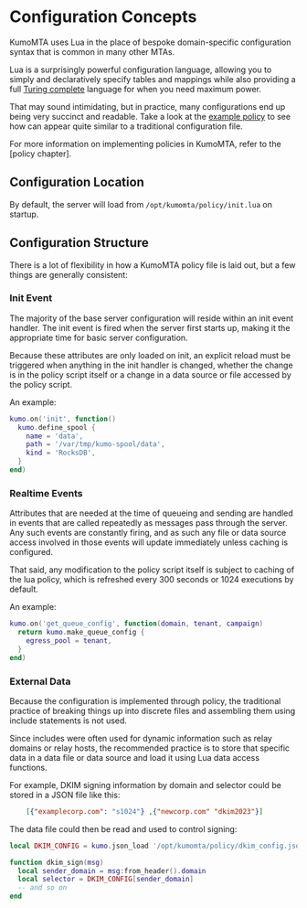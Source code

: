 # Configuration Concepts

KumoMTA uses Lua in the place of bespoke domain-specific configuration syntax
that is common in many other MTAs.

Lua is a surprisingly powerful configuration language, allowing you to simply
and declaratively specify tables and mappings while also providing a full
[Turing complete](https://en.wikipedia.org/wiki/Turing_completeness) language
for when you need maximum power.

That may sound intimidating, but in practice, many configurations end up being
very succinct and readable.  Take a look at the [example policy](example.md) to
see how can appear quite similar to a traditional configuration file.

For more information on implementing policies in KumoMTA, refer to the [policy chapter].

## Configuration Location

By default, the server will load from `/opt/kumomta/policy/init.lua` on startup.

## Configuration Structure

There is a lot of flexibility in how a KumoMTA policy file is laid out, but a few things are generally consistent:

### Init Event

The majority of the base server configuration will reside within an init event handler. The init event is fired when the server first starts up, making it the appropriate time for basic server configuration.

Because these attributes are only loaded on init, an explicit reload must be triggered when anything in the init handler is changed, whether the change is in the policy script itself or a change in a data source or file accessed by the policy script.

An example:

```lua
kumo.on('init', function()
  kumo.define_spool {
    name = 'data',
    path = '/var/tmp/kumo-spool/data',
    kind = 'RocksDB',
  }
end)
```

### Realtime Events

Attributes that are needed at the time of queueing and sending are handled in events that are called repeatedly as messages pass through the server. Any such events are constantly firing, and as such any file or data source access involved in those events will update immediately unless caching is configured.

That said, any modification to the policy script itself is subject to caching of the lua policy, which is refreshed every 300 seconds or 1024 executions by default.

An example:

```lua
kumo.on('get_queue_config', function(domain, tenant, campaign)
  return kumo.make_queue_config {
    egress_pool = tenant,
  }
end)
```

### External Data

Because the configuration is implemented through policy, the traditional practice of breaking things up into discrete files and assembling them using include statements is not used.

Since includes were often used for dynamic information such as relay domains or relay hosts, the recommended practice is to store that specific data in a data file or data source and load it using Lua data access functions.

For example, DKIM signing information by domain and selector could be stored in a JSON file like this:

```json
    [{"examplecorp.com": "s1024"} ,{"newcorp.com" "dkim2023"}]
```

The data file could then be read and used to control signing:

```lua
local DKIM_CONFIG = kumo.json_load '/opt/kumomta/policy/dkim_config.json'

function dkim_sign(msg)
  local sender_domain = msg:from_header().domain
  local selector = DKIM_CONFIG[sender_domain]
  -- and so on
end
```
